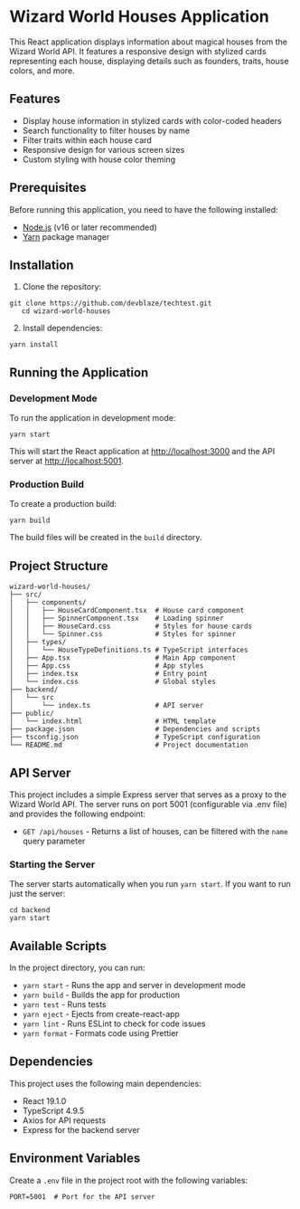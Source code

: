 # Wizard World Houses Application

This React application displays information about magical houses from the Wizard World API. It features a responsive design with stylized cards representing each house, displaying details such as founders, traits, house colors, and more.

## Features

- Display house information in stylized cards with color-coded headers
- Search functionality to filter houses by name
- Filter traits within each house card
- Responsive design for various screen sizes
- Custom styling with house color theming

## Prerequisites

Before running this application, you need to have the following installed:

- [Node.js](https://nodejs.org/) (v16 or later recommended)
- [Yarn](https://yarnpkg.com/) package manager

## Installation

1. Clone the repository:
```shell script
git clone https://github.com/devblaze/techtest.git
   cd wizard-world-houses
```


2. Install dependencies:
```shell script
yarn install
```


## Running the Application

### Development Mode

To run the application in development mode:

```shell script
yarn start
```


This will start the React application at [http://localhost:3000](http://localhost:3000) and the API server at [http://localhost:5001](http://localhost:5001).

### Production Build

To create a production build:

```shell script
yarn build
```


The build files will be created in the `build` directory.

## Project Structure

```
wizard-world-houses/
├── src/
│   ├── components/
│   │   ├── HouseCardComponent.tsx  # House card component
│   │   ├── SpinnerComponent.tsx    # Loading spinner
│   │   ├── HouseCard.css           # Styles for house cards
│   │   └── Spinner.css             # Styles for spinner
│   ├── types/
│   │   └── HouseTypeDefinitions.ts # TypeScript interfaces
│   ├── App.tsx                     # Main App component
│   ├── App.css                     # App styles
│   ├── index.tsx                   # Entry point
│   └── index.css                   # Global styles
├── backend/
│   └── src
│       └── index.ts                # API server
├── public/
│   └── index.html                  # HTML template
├── package.json                    # Dependencies and scripts
├── tsconfig.json                   # TypeScript configuration
└── README.md                       # Project documentation
```


## API Server

This project includes a simple Express server that serves as a proxy to the Wizard World API. The server runs on port 5001 (configurable via .env file) and provides the following endpoint:

- `GET /api/houses` - Returns a list of houses, can be filtered with the `name` query parameter

### Starting the Server

The server starts automatically when you run `yarn start`. If you want to run just the server:

```shell script
cd backend
yarn start
```


## Available Scripts

In the project directory, you can run:

- `yarn start` - Runs the app and server in development mode
- `yarn build` - Builds the app for production
- `yarn test` - Runs tests
- `yarn eject` - Ejects from create-react-app
- `yarn lint` - Runs ESLint to check for code issues
- `yarn format` - Formats code using Prettier

## Dependencies

This project uses the following main dependencies:

- React 19.1.0
- TypeScript 4.9.5
- Axios for API requests
- Express for the backend server

## Environment Variables

Create a `.env` file in the project root with the following variables:

```
PORT=5001  # Port for the API server
```
